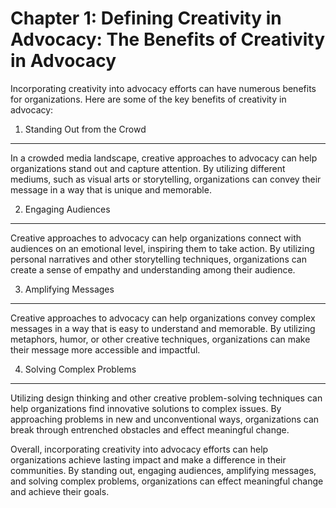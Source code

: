 Chapter 1: Defining Creativity in Advocacy: The Benefits of Creativity in Advocacy
==================================================================================

Incorporating creativity into advocacy efforts can have numerous benefits for organizations. Here are some of the key benefits of creativity in advocacy:

1. Standing Out from the Crowd
------------------------------

In a crowded media landscape, creative approaches to advocacy can help organizations stand out and capture attention. By utilizing different mediums, such as visual arts or storytelling, organizations can convey their message in a way that is unique and memorable.

2. Engaging Audiences
---------------------

Creative approaches to advocacy can help organizations connect with audiences on an emotional level, inspiring them to take action. By utilizing personal narratives and other storytelling techniques, organizations can create a sense of empathy and understanding among their audience.

3. Amplifying Messages
----------------------

Creative approaches to advocacy can help organizations convey complex messages in a way that is easy to understand and memorable. By utilizing metaphors, humor, or other creative techniques, organizations can make their message more accessible and impactful.

4. Solving Complex Problems
---------------------------

Utilizing design thinking and other creative problem-solving techniques can help organizations find innovative solutions to complex issues. By approaching problems in new and unconventional ways, organizations can break through entrenched obstacles and effect meaningful change.

Overall, incorporating creativity into advocacy efforts can help organizations achieve lasting impact and make a difference in their communities. By standing out, engaging audiences, amplifying messages, and solving complex problems, organizations can effect meaningful change and achieve their goals.

